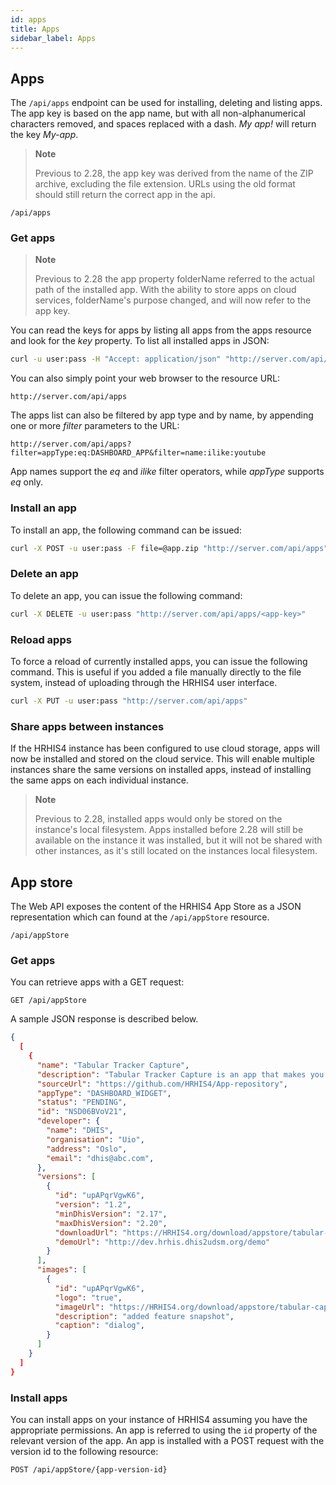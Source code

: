 ```yaml
---
id: apps
title: Apps
sidebar_label: Apps
---
```


## Apps

<!--HRHIS4-SECTION-ID:webapi_apps-->

The `/api/apps` endpoint can be used for installing, deleting and
listing apps. The app key is based on the app name, but with all
non-alphanumerical characters removed, and spaces replaced with a dash.
*My app!* will return the key *My-app*.

> **Note**
>
> Previous to 2.28, the app key was derived from the name of the ZIP
> archive, excluding the file extension. URLs using the old format
> should still return the correct app in the api.

    /api/apps

### Get apps

<!--HRHIS4-SECTION-ID:webapi_get_apps-->

> **Note**
>
> Previous to 2.28 the app property folderName referred to the actual
> path of the installed app. With the ability to store apps on cloud
> services, folderName's purpose changed, and will now refer to the app
> key.

You can read the keys for apps by listing all apps from the apps
resource and look for the *key* property. To list all installed apps in
JSON:

```bash
curl -u user:pass -H "Accept: application/json" "http://server.com/api/apps"
```

You can also simply point your web browser to the resource URL:

    http://server.com/api/apps

The apps list can also be filtered by app type and by name, by appending
one or more *filter* parameters to the URL:

    http://server.com/api/apps?filter=appType:eq:DASHBOARD_APP&filter=name:ilike:youtube

App names support the *eq* and *ilike* filter operators, while *appType*
supports *eq* only.

### Install an app

<!--HRHIS4-SECTION-ID:webapi_install_app-->

To install an app, the following command can be issued:

```bash
curl -X POST -u user:pass -F file=@app.zip "http://server.com/api/apps"
```

### Delete an app

<!--HRHIS4-SECTION-ID:webapi_delete_app-->

To delete an app, you can issue the following command:

```bash
curl -X DELETE -u user:pass "http://server.com/api/apps/<app-key>"
```

### Reload apps

<!--HRHIS4-SECTION-ID:webapi_reload_apps-->

To force a reload of currently installed apps, you can issue the
following command. This is useful if you added a file manually directly
to the file system, instead of uploading through the HRHIS4 user
interface.

```bash
curl -X PUT -u user:pass "http://server.com/api/apps"
```

### Share apps between instances

<!--HRHIS4-SECTION-ID:webapi_share_apps_between_instances-->

If the HRHIS4 instance has been configured to use cloud storage, apps
will now be installed and stored on the cloud service. This will enable
multiple instances share the same versions on installed apps, instead of
installing the same apps on each individual instance.

> **Note**
>
> Previous to 2.28, installed apps would only be stored on the instance's
> local filesystem. Apps installed before 2.28 will still be available on the
> instance it was installed, but it will not be shared with other
> instances, as it's still located on the instances local filesystem.

## App store

<!--HRHIS4-SECTION-ID:webapi_app_store-->

The Web API exposes the content of the HRHIS4 App Store as a JSON
representation which can found at the `/api/appStore` resource.

    /api/appStore

### Get apps

<!--HRHIS4-SECTION-ID:webapi_get_app_store_apps-->

You can retrieve apps with a GET request:

    GET /api/appStore

A sample JSON response is described below.

```json
{
  [
    {
      "name": "Tabular Tracker Capture",
      "description": "Tabular Tracker Capture is an app that makes you more effective.",
      "sourceUrl": "https://github.com/HRHIS4/App-repository",
      "appType": "DASHBOARD_WIDGET",
      "status": "PENDING",
      "id": "NSD06BVoV21",
      "developer": {
        "name": "DHIS",
        "organisation": "Uio",
        "address": "Oslo",
        "email": "dhis@abc.com",
      },
      "versions": [
        {
          "id": "upAPqrVgwK6",
          "version": "1.2",
          "minDhisVersion": "2.17",
          "maxDhisVersion": "2.20",
          "downloadUrl": "https://HRHIS4.org/download/appstore/tabular-capture-12.zip",
          "demoUrl": "http://dev.hrhis.dhis2udsm.org/demo"
        }
      ],
      "images": [
        {
          "id": "upAPqrVgwK6",
          "logo": "true",
          "imageUrl": "https://HRHIS4.org/download/appstore/tabular-capture-12.png",
          "description": "added feature snapshot",
          "caption": "dialog",
        }
      ]
    }
  ]
}
```

### Install apps

<!--HRHIS4-SECTION-ID:webapi_install_app_store_apps-->

You can install apps on your instance of HRHIS4 assuming you have the
appropriate permissions. An app is referred to using the `id` property
of the relevant version of the app. An app is installed with a POST
request with the version id to the following resource:

    POST /api/appStore/{app-version-id}
